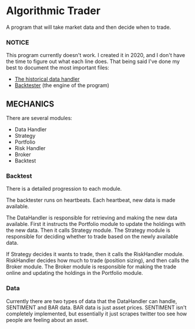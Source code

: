 # Algorithmic Trader

A program that will take market data and then decide when to trade.

### NOTICE

This program currently doesn't work. I created it in 2020, and I don't have the time to figure out what each line does. That being said I've done my best to document the most important files:

* [The historical data handler](https://github.com/evanwporter/AT/blob/main/DataHandler/historic_data.py)
* [Backtester](https://github.com/evanwporter/AT/blob/main/backtest.py) (the engine of the program)


## MECHANICS
There are several modules:

* Data Handler
* Strategy
* Portfolio
* Risk Handler
* Broker
* Backtest

### Backtest

There is a detailed progression to each module.

The backtester runs on heartbeats. Each heartbeat, new data is made available.

The DataHandler is responsible for retrieving and making the new data available. First it instructs the Portfolio module to update the holdings with the new data. Then it calls Strategy module. The Strategy module is responsible for deciding whether to trade based on the newly available data.

If Strategy decides it wants to trade, then it calls the RiskHandler module. RiskHandler decides how much to trade (position sizing), and then calls the Broker module. The Broker module is responsible for making the trade online and updating the holdings in the Portfolio module.

### Data

Currently there are two types of data that the DataHandler can handle, SENTIMENT and BAR data. BAR data is just asset prices.  SENTIMENT isn't completely implemented, but essentially it just scrapes twitter too see how people are feeling about an asset.
